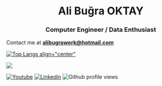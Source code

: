<h1 align="center">Ali Buğra OKTAY</h1>
<h3 align="center">Computer Engineer / Data Enthusiast</h3>
   
   
   Contact me at **alibugrawork@hotmail.com**
   
   [![Top Langs align="center"](https://github-readme-stats.vercel.app/api/top-langs/?username=alibugra007&layout=compact)](https://github.com/alibugra007)
<p> <img align="center" src="https://github-readme-stats.vercel.app/api?username=alibugra007&show_icons=true&theme=algolia" ;"alt="alibugra007" /></p>
<p align="center">
  
   [![Youtube](https://img.shields.io/static/v1?label=&message=Youtube&color=red)](https://www.youtube.com/channel/UCJppCXZ8aZrQeq8PUBZsAHg/featured)
 [![Linkedin](https://img.shields.io/badge/-Ali%20Bugra%20OKTAY-blue?style=flat-square&logo=Linkedin&logoColor=white&link=https://www.linkedin.com/in/alibugraoktay)](https://www.linkedin.com/in/alibugraoktay)
   ![Github profile views](https://gpvc.arturio.dev/alibugra007)
